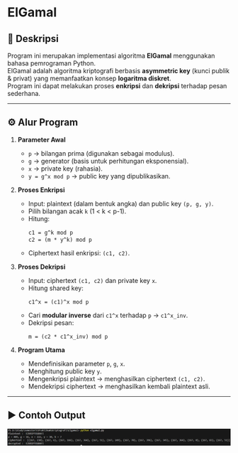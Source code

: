# ElGamal

## 📌 Deskripsi
Program ini merupakan implementasi algoritma **ElGamal** menggunakan bahasa pemrograman Python.  
ElGamal adalah algoritma kriptografi berbasis **asymmetric key** (kunci publik & privat) yang memanfaatkan konsep **logaritma diskret**.  
Program ini dapat melakukan proses **enkripsi** dan **dekripsi** terhadap pesan sederhana.

---

## ⚙️ Alur Program
1. **Parameter Awal**
   - `p` → bilangan prima (digunakan sebagai modulus).
   - `g` → generator (basis untuk perhitungan eksponensial).
   - `x` → private key (rahasia).
   - `y = g^x mod p` → public key yang dipublikasikan.

2. **Proses Enkripsi**
   - Input: plaintext (dalam bentuk angka) dan public key `(p, g, y)`.
   - Pilih bilangan acak `k` (1 < k < p-1).
   - Hitung:
     ```
     c1 = g^k mod p
     c2 = (m * y^k) mod p
     ```
   - Ciphertext hasil enkripsi: `(c1, c2)`.

3. **Proses Dekripsi**
   - Input: ciphertext `(c1, c2)` dan private key `x`.
   - Hitung shared key:
     ```
     c1^x = (c1)^x mod p
     ```
   - Cari **modular inverse** dari `c1^x` terhadap `p` → `c1^x_inv`.
   - Dekripsi pesan:
     ```
     m = (c2 * c1^x_inv) mod p
     ```

4. **Program Utama**
   - Mendefinisikan parameter `p`, `g`, `x`.
   - Menghitung public key `y`.
   - Mengenkripsi plaintext → menghasilkan ciphertext `(c1, c2)`.
   - Mendekripsi ciphertext → menghasilkan kembali plaintext asli.

---

## ▶️ Contoh Output

![alt text](image.png)